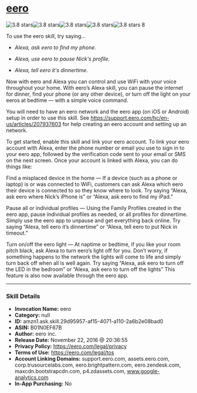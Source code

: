 # [eero](http://alexa.amazon.com/#skills/amzn1.ask.skill.29d95957-af15-4071-a110-2a6b2e08bad0)
![3.8 stars](../../images/ic_star_black_18dp_1x.png)![3.8 stars](../../images/ic_star_black_18dp_1x.png)![3.8 stars](../../images/ic_star_black_18dp_1x.png)![3.8 stars](../../images/ic_star_half_black_18dp_1x.png)![3.8 stars](../../images/ic_star_border_black_18dp_1x.png) 8

To use the eero skill, try saying...

* *Alexa, ask eero to find my phone.*

* *Alexa, use eero to pause Nick's profile.*

* *Alexa, tell eero it's dinnertime.*

Now with eero and Alexa you can control and use WiFi with your voice throughout your home. With eero’s Alexa skill, you can pause the internet for dinner, find your phone (or any other device), or turn off the light on your eeros at bedtime — with a simple voice command.

You will need to have an eero network and the eero app (on iOS or Android) setup in order to use this skill.  See https://support.eero.com/hc/en-us/articles/207937603 for help creating an eero account and setting up an network.   

To get started, enable this skill and link your eero account. To link your eero account with Alexa, enter the phone number or email you use to sign in to your eero app, followed by the verification code sent to your email or SMS on the next screen.  Once your account is linked with Alexa, you can do things like:

Find a misplaced device in the home — If a device (such as a phone or laptop) is or was connected to WiFi, customers can ask Alexa which eero their device is connected to so they know where to look.  Try saying “Alexa, ask eero where Nick’s iPhone is” or “Alexa, ask eero to find my iPad.”

Pause all or individual profiles — Using the Family Profiles created in the eero app, pause individual profiles as needed, or all profiles for dinnertime.  Simply use the eero app to unpause and get everything back online.  Try saying “Alexa, tell eero it’s dinnertime” or “Alexa, tell eero to put Nick in timeout.”

Turn on/off the eero light — At naptime or bedtime, if you like your room pitch black, ask Alexa to turn eero’s light off for you.  Don’t worry, if something happens to the network the lights will come to life and simply turn back off when all is well again.  Try saying “Alexa, ask eero to turn off the LED in the bedroom” or “Alexa, ask eero to turn off the lights”  This feature is also now available through the eero app.

***

### Skill Details

* **Invocation Name:** eero
* **Category:** null
* **ID:** amzn1.ask.skill.29d95957-af15-4071-a110-2a6b2e08bad0
* **ASIN:** B01N0EF67B
* **Author:** eero inc.
* **Release Date:** November 22, 2016 @ 20:36:55
* **Privacy Policy:** https://eero.com/legal/privacy
* **Terms of Use:** https://eero.com/legal/tos
* **Account Linking Domains:** support.eero.com, assets.eero.com, corp.trusourcelabs.com, eero.brightpattern.com, eero.zendesk.com, maxcdn.bootstrapcdn.com, p4.zdassets.com, www.google-analytics.com
* **In-App Purchasing:** No
